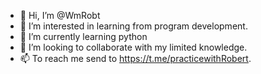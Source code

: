 - 👋 Hi, I’m @WmRobt
- 👀 I’m interested in learning from program development.
- 🌱 I’m currently learning python
- 💞️ I’m looking to collaborate with my limited knowledge.
- 📫 To reach me send to https://t.me/practicewithRobert.

<!---
WmRobt/WmRobt is a ✨ special ✨ repository because its `README.md` (this file) appears on your GitHub profile.
You can click the Preview link to take a look at your changes.
--->

